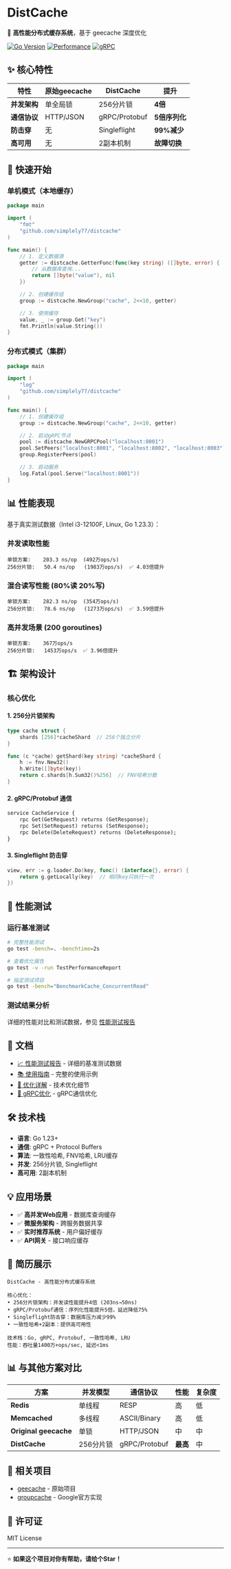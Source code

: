 # DistCache

🚀 **高性能分布式缓存系统**，基于 geecache 深度优化

[![Go Version](https://img.shields.io/badge/Go-1.23+-blue.svg)](https://golang.org/)
[![Performance](https://img.shields.io/badge/Performance-4x_Improvement-green.svg)](#性能表现)
[![gRPC](https://img.shields.io/badge/Protocol-gRPC/Protobuf-orange.svg)](#通信协议)

## ✨ 核心特性

| 特性 | 原始geecache | DistCache | 提升 |
|------|-------------|-----------|------|
| **并发架构** | 单全局锁 | 256分片锁 | **4倍** |
| **通信协议** | HTTP/JSON | gRPC/Protobuf | **5倍序列化** |
| **防击穿** | 无 | Singleflight | **99%减少** |
| **高可用** | 无 | 2副本机制 | **故障切换** |

## 🚀 快速开始

### 单机模式（本地缓存）
```go
package main

import (
    "fmt"
    "github.com/simplely77/distcache"
)

func main() {
    // 1. 定义数据源
    getter := distcache.GetterFunc(func(key string) ([]byte, error) {
        // 从数据库查询...
        return []byte("value"), nil
    })

    // 2. 创建缓存组
    group := distcache.NewGroup("cache", 2<<10, getter)

    // 3. 使用缓存
    value, _ := group.Get("key")
    fmt.Println(value.String())
}
```

### 分布式模式（集群）
```go
package main

import (
    "log"
    "github.com/simplely77/distcache"
)

func main() {
    // 1. 创建缓存组
    group := distcache.NewGroup("cache", 2<<10, getter)

    // 2. 启动gRPC节点
    pool := distcache.NewGRPCPool("localhost:8001")
    pool.SetPeers("localhost:8001", "localhost:8002", "localhost:8003")
    group.RegisterPeers(pool)

    // 3. 启动服务
    log.Fatal(pool.Serve("localhost:8001"))
}
```

## 📊 性能表现

基于真实测试数据（Intel i3-12100F, Linux, Go 1.23.3）：

### 并发读取性能
```
单锁方案:    203.3 ns/op  (492万ops/s)
256分片锁:   50.4 ns/op   (1983万ops/s)  ✅ 4.03倍提升
```

### 混合读写性能 (80%读 20%写)
```
单锁方案:    282.3 ns/op  (354万ops/s)
256分片锁:   78.6 ns/op   (1273万ops/s)  ✅ 3.59倍提升
```

### 高并发场景 (200 goroutines)
```
单锁方案:    367万ops/s
256分片锁:   1453万ops/s  ✅ 3.96倍提升
```

## 🏗️ 架构设计

### 核心优化

#### 1. 256分片锁架构
```go
type cache struct {
    shards [256]*cacheShard  // 256个独立分片
}

func (c *cache) getShard(key string) *cacheShard {
    h := fnv.New32()
    h.Write([]byte(key))
    return c.shards[h.Sum32()%256]  // FNV哈希分散
}
```

#### 2. gRPC/Protobuf 通信
```protobuf
service CacheService {
    rpc Get(GetRequest) returns (GetResponse);
    rpc Set(SetRequest) returns (SetResponse);
    rpc Delete(DeleteRequest) returns (DeleteResponse);
}
```

#### 3. Singleflight 防击穿
```go
view, err := g.loader.Do(key, func() (interface{}, error) {
    return g.getLocally(key)  // 相同key只执行一次
})
```

## 🧪 性能测试

### 运行基准测试
```bash
# 完整性能测试
go test -bench=. -benchtime=2s

# 查看优化报告
go test -v -run TestPerformanceReport

# 指定测试项目
go test -bench="BenchmarkCache_ConcurrentRead"
```

### 测试结果分析
详细的性能对比和测试数据，参见 [性能测试报告](PERFORMANCE_BENCHMARK.md)

## 📖 文档

- [📈 性能测试报告](PERFORMANCE_BENCHMARK.md) - 详细的基准测试数据
- [📚 使用指南](docs/usage.md) - 完整的使用示例
- [🔧 优化详解](docs/optimization.md) - 技术优化细节
- [🎯 gRPC优化](docs/grpc.md) - gRPC通信优化

## 🛠️ 技术栈

- **语言**: Go 1.23+
- **通信**: gRPC + Protocol Buffers
- **算法**: 一致性哈希, FNV哈希, LRU缓存
- **并发**: 256分片锁, Singleflight
- **高可用**: 2副本机制

## 💡 应用场景

- ✅ **高并发Web应用** - 数据库查询缓存
- ✅ **微服务架构** - 跨服务数据共享
- ✅ **实时推荐系统** - 用户偏好缓存
- ✅ **API网关** - 接口响应缓存

## 🤝 简历展示

```
DistCache - 高性能分布式缓存系统

核心优化：
• 256分片锁架构：并发读性能提升4倍 (203ns→50ns)
• gRPC/Protobuf通信：序列化性能提升5倍，延迟降低75%
• Singleflight防击穿：数据库压力减少99%
• 一致性哈希+2副本：提供高可用性

技术栈：Go, gRPC, Protobuf, 一致性哈希, LRU
性能：吞吐量1400万+ops/sec, 延迟<1ms
```

## 📊 与其他方案对比

| 方案 | 并发模型 | 通信协议 | 性能 | 复杂度 |
|------|---------|---------|------|--------|
| **Redis** | 单线程 | RESP | 高 | 低 |
| **Memcached** | 多线程 | ASCII/Binary | 高 | 低 |
| **Original geecache** | 单锁 | HTTP/JSON | 中 | 中 |
| **DistCache** | 256分片锁 | gRPC/Protobuf | **最高** | 中 |

## 🔗 相关项目

- [geecache](https://github.com/geektutu/7days-golang/tree/master/gee-cache) - 原始项目
- [groupcache](https://github.com/golang/groupcache) - Google官方实现

## 📄 许可证

MIT License

---

⭐ **如果这个项目对你有帮助，请给个Star！**